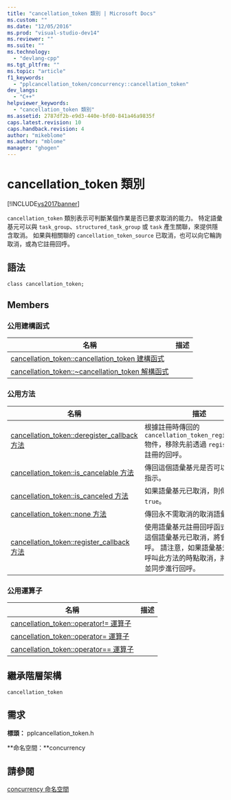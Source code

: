 ```yaml
---
title: "cancellation_token 類別 | Microsoft Docs"
ms.custom: ""
ms.date: "12/05/2016"
ms.prod: "visual-studio-dev14"
ms.reviewer: ""
ms.suite: ""
ms.technology: 
  - "devlang-cpp"
ms.tgt_pltfrm: ""
ms.topic: "article"
f1_keywords: 
  - "pplcancellation_token/concurrency::cancellation_token"
dev_langs: 
  - "C++"
helpviewer_keywords: 
  - "cancellation_token 類別"
ms.assetid: 2787df2b-e9d3-440e-bfd0-841a46a9835f
caps.latest.revision: 10
caps.handback.revision: 4
author: "mikeblome"
ms.author: "mblome"
manager: "ghogen"
---
```

# cancellation_token 類別
[!INCLUDE[vs2017banner](../../../assembler/inline/includes/vs2017banner.md)]

`cancellation_token` 類別表示可判斷某個作業是否已要求取消的能力。  特定語彙基元可以與 `task_group`、`structured_task_group` 或 `task` 產生關聯，來提供隱含取消。  如果與相關聯的 `cancellation_token_source` 已取消，也可以向它輪詢取消，或為它註冊回呼。  
  
## 語法  
  
```  
class cancellation_token;  
```  
  
## Members  
  
### 公用建構函式  
  
|名稱|描述|  
|--------|--------|  
|[cancellation\_token::cancellation\_token 建構函式](../Topic/cancellation_token::cancellation_token%20Constructor.md)||  
|[cancellation\_token::~cancellation\_token 解構函式](../Topic/cancellation_token::~cancellation_token%20Destructor.md)||  
  
### 公用方法  
  
|名稱|描述|  
|--------|--------|  
|[cancellation\_token::deregister\_callback 方法](../Topic/cancellation_token::deregister_callback%20Method.md)|根據註冊時傳回的 `cancellation_token_registration` 物件，移除先前透過 `register` 方法註冊的回呼。|  
|[cancellation\_token::is\_cancelable 方法](../Topic/cancellation_token::is_cancelable%20Method.md)|傳回這個語彙基元是否可以取消的指示。|  
|[cancellation\_token::is\_canceled 方法](../Topic/cancellation_token::is_canceled%20Method.md)|如果語彙基元已取消，則傳回 `true`。|  
|[cancellation\_token::none 方法](../Topic/cancellation_token::none%20Method.md)|傳回永不需取消的取消語彙基元。|  
|[cancellation\_token::register\_callback 方法](../Topic/cancellation_token::register_callback%20Method.md)|使用語彙基元註冊回呼函式。  如果這個語彙基元已取消，將會進行回呼。  請注意，如果語彙基元已經在呼叫此方法的時點取消，將會立即並同步進行回呼。|  
  
### 公用運算子  
  
|名稱|描述|  
|--------|--------|  
|[cancellation\_token::operator\!\= 運算子](../Topic/cancellation_token::operator!=%20Operator.md)||  
|[cancellation\_token::operator\= 運算子](../Topic/cancellation_token::operator=%20Operator.md)||  
|[cancellation\_token::operator\=\= 運算子](../Topic/cancellation_token::operator==%20Operator.md)||  
  
## 繼承階層架構  
 `cancellation_token`  
  
## 需求  
 **標頭：** pplcancellation\_token.h  
  
 **命名空間：**concurrency  
  
## 請參閱  
 [concurrency 命名空間](../../../parallel/concrt/reference/concurrency-namespace.md)